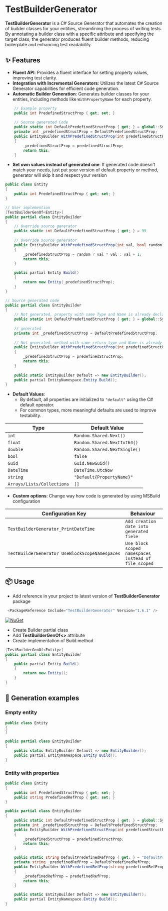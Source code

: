 # TestBuilderGenerator

**TestBuilderGenerator** is a C# Source Generator that automates the creation of builder classes for your entities,
streamlining the process of writing tests. By annotating a builder class with a specific attribute and specifying the
target class, the generator produces fluent builder methods, reducing boilerplate and enhancing test readability.

## ✨ Features

- **Fluent API**: Provides a fluent interface for setting property values, improving test clarity.
- **Integration with Incremental Generators**: Utilizes the latest C# Source Generator capabilities for efficient code
  generation.
- **Automatic Builder Generation**: Generates builder classes for your entities, including methods like
  `WithPropertyName` for each property.

```csharp
    // Example property
    public int PredefinedStructProp { get; set; }
    
    // Source generated Code
    public static int DefaultPredefinedStructProp { get; } = global::System.Random.Shared.Next();
    private int _predefinedStructProp = DefaultPredefinedStructProp;
    public EntityBuilder WithPredefinedStructProp(int predefinedStructProp)
    {
        _predefinedStructProp = predefinedStructProp;
        return this;
    }
```

- **Set own values instead of generated one**: If generated code doesn't match your needs, just put your version of
  default property or method, generator will skip it and respect your version

```csharp
public class Entity
{
    public int PredefinedStructProp { get; set; }
}

// User implemention
[TestBuilderGenOf<Entity>]
public partial class EntityBuilder
{
    // Override source generator
    public static int DefaultPredefinedStructProp { get; } = 99
    
    // Override source generator
    public EntityBuilder WithPredefinedStructProp(int val, bool random)
    {
        _predefinedStructProp = random ? val * val : val + 1;
        return this;
    }

    public partial Entity Build()
    {
        return new Entity(_predefinedStructProp);
    }
}

// Source generated code
public partial class EntityBuilder
{
    // Not generated, property with same Type and Name is already declared
    public static int DefaultPredefinedStructProp { get; } = global::System.Random.Shared.Next();
    
    // generated
    private int _predefinedStructProp = DefaultPredefinedStructProp;
    
    // Not generated, method with same return type and Name is already declared
    public EntityBuilder WithPredefinedStructProp(int predefinedStructProp)
    {
        _predefinedStructProp = predefinedStructProp;
        return this;
    }
    
    public static EntityBuilder Default => new EntityBuilder();
    public partial EntityNamespace.Entity Build();
}
```

- **Default Values**:
    - By default, all properties are initialized to `"default"` using the C# default operator.
    - For common types, more meaningful defaults are used to improve testability.

| Type                       | Default Value                |
|----------------------------|------------------------------|
| `int`                      | `Random.Shared.Next()`       |
| `float`                    | `Random.Shared.NextInt64()`  |
| `double`                   | `Random.Shared.NextSingle()` |
| `bool`                     | `false`                      |
| `Guid`                     | `Guid.NewGuid()`             |
| `DateTime`                 | `DateTime.UtcNow`            |
| `string`                   | `"Default{PropertyName}"`    |
| `Arrays/Lists/Collections` | `[]`                         |

- **Custom options**: Change way how code is generated by using MSBuild configuration

| Configuration Key                              | Behaviour                                            |
|------------------------------------------------|------------------------------------------------------|
| `TestBuilderGenerator_PrintDateTime`           | `Add creation date into generated fiele`             |
| `TestBuilderGenerator_UseBlockScopeNamespaces` | `Use block scoped namespaces instead of file scoped` |

## 📦 Usage

- Add reference in your project to latest version of **TestBuilderGenerator** package

```csharp
 <PackageReference Include="TestBuilderGenerator" Version="1.6.1" />
```

[![NuGet](https://img.shields.io/nuget/v/TestBuilderGenerator.svg)](https://www.nuget.org/packages/TestBuilderGenerator)

- Create Builder partial class
- Add **TestBuilderGenOf<>** attribute
- Create implementation of Build method

```csharp
[TestBuilderGenOf<Entity>]
public partial class EntityBuilder
{
    public partial Entity Build()
    {
        return new Entity();
    }
}
```

## 🔧 Generation examples

### Empty entity

```csharp
public class Entity
{
}

public partial class EntityBuilder
{
    public static EntityBuilder Default => new EntityBuilder();
    public partial EntityNamespace.Entity Build();
}
```

### Entity with properties

```csharp
public class Entity
{
    public int PredefinedStructProp { get; set; }
    public string PredefinedRefProp { get; set; }
}

public partial class EntityBuilder
{
    public static int DefaultPredefinedStructProp { get; } = global::System.Random.Shared.Next();
    private int _predefinedStructProp = DefaultPredefinedStructProp;
    public EntityBuilder WithPredefinedStructProp(int predefinedStructProp)
    {
        _predefinedStructProp = predefinedStructProp;
        return this;
    }

    public static string DefaultPredefinedRefProp { get; } = "DefaultPredefinedRefProp";
    private string _predefinedRefProp = DefaultPredefinedRefProp;
    public EntityBuilder WithPredefinedRefProp(string predefinedRefProp)
    {
        _predefinedRefProp = predefinedRefProp;
        return this;
    }

    public static EntityBuilder Default => new EntityBuilder();
    public partial EntityNamespace.Entity Build();
}

```
